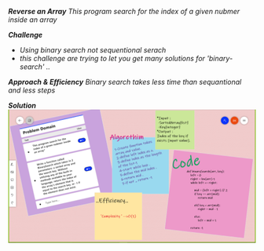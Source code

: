 ***Reverse an Array***
*This program search for the index of a given nubmer inside an array*

***Challenge***
- *Using binary search not sequentional serach*
- *this challenge are trying to let you get many solutions for 'binary-search' ..*

***Approach & Efficiency***
*Binary search takes less time than sequantional and less steps*

***Solution***
![](../../../assets/challenge3.png)